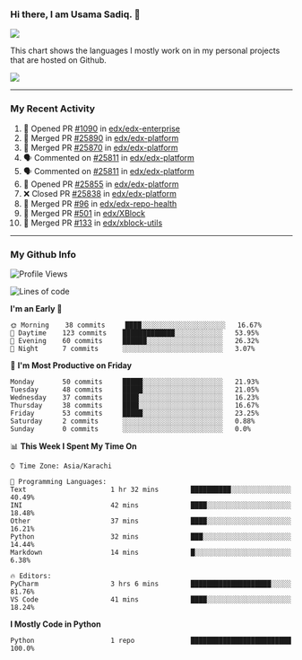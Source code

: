 ### Hi there, I am Usama Sadiq. 👋

<img align="center" src="https://github-readme-stats.vercel.app/api?username=UsamaSadiq&custom_title=My Stats&show_icons=true&theme=dark&count_private=true&include_all_commits=true" />


This chart shows the languages I mostly work on in my personal projects that are hosted on Github.

<img align="center" src="https://github-readme-stats.vercel.app/api/top-langs/?username=UsamaSadiq&langs_count=10&layout=compact" />

<!---
---
<a><img align="center" src="https://github-readme-stats.vercel.app/api/pin/?username=UsamaSadiq&repo=CodeChallenges)" /></a>
--->
--- 

### My Recent Activity
<!--START_SECTION:activity-->
1. 💪 Opened PR [#1090](https://github.com/edx/edx-enterprise/pull/1090) in [edx/edx-enterprise](https://github.com/edx/edx-enterprise)
2. 🎉 Merged PR [#25890](https://github.com/edx/edx-platform/pull/25890) in [edx/edx-platform](https://github.com/edx/edx-platform)
3. 🎉 Merged PR [#25870](https://github.com/edx/edx-platform/pull/25870) in [edx/edx-platform](https://github.com/edx/edx-platform)
4. 🗣 Commented on [#25811](https://github.com/edx/edx-platform/issues/25811) in [edx/edx-platform](https://github.com/edx/edx-platform)
5. 🗣 Commented on [#25811](https://github.com/edx/edx-platform/issues/25811) in [edx/edx-platform](https://github.com/edx/edx-platform)
6. 💪 Opened PR [#25855](https://github.com/edx/edx-platform/pull/25855) in [edx/edx-platform](https://github.com/edx/edx-platform)
7. ❌ Closed PR [#25838](https://github.com/edx/edx-platform/pull/25838) in [edx/edx-platform](https://github.com/edx/edx-platform)
8. 🎉 Merged PR [#96](https://github.com/edx/edx-repo-health/pull/96) in [edx/edx-repo-health](https://github.com/edx/edx-repo-health)
9. 🎉 Merged PR [#501](https://github.com/edx/XBlock/pull/501) in [edx/XBlock](https://github.com/edx/XBlock)
10. 🎉 Merged PR [#133](https://github.com/edx/xblock-utils/pull/133) in [edx/xblock-utils](https://github.com/edx/xblock-utils)
<!--END_SECTION:activity-->

--- 
### My Github Info
<!--START_SECTION:waka-->
![Profile Views](http://img.shields.io/badge/Profile%20Views-315-blue)

![Lines of code](https://img.shields.io/badge/From%20Hello%20World%20I%27ve%20Written-7.6%20million%20lines%20of%20code-blue)

**I'm an Early 🐤** 

```text
🌞 Morning    38 commits     ████░░░░░░░░░░░░░░░░░░░░░   16.67% 
🌆 Daytime    123 commits    █████████████░░░░░░░░░░░░   53.95% 
🌃 Evening    60 commits     ██████░░░░░░░░░░░░░░░░░░░   26.32% 
🌙 Night      7 commits      ░░░░░░░░░░░░░░░░░░░░░░░░░   3.07%

```
📅 **I'm Most Productive on Friday** 

```text
Monday       50 commits     █████░░░░░░░░░░░░░░░░░░░░   21.93% 
Tuesday      48 commits     █████░░░░░░░░░░░░░░░░░░░░   21.05% 
Wednesday    37 commits     ████░░░░░░░░░░░░░░░░░░░░░   16.23% 
Thursday     38 commits     ████░░░░░░░░░░░░░░░░░░░░░   16.67% 
Friday       53 commits     █████░░░░░░░░░░░░░░░░░░░░   23.25% 
Saturday     2 commits      ░░░░░░░░░░░░░░░░░░░░░░░░░   0.88% 
Sunday       0 commits      ░░░░░░░░░░░░░░░░░░░░░░░░░   0.0%

```


📊 **This Week I Spent My Time On** 

```text
⌚︎ Time Zone: Asia/Karachi

💬 Programming Languages: 
Text                     1 hr 32 mins        ██████████░░░░░░░░░░░░░░░   40.49% 
INI                      42 mins             ████░░░░░░░░░░░░░░░░░░░░░   18.48% 
Other                    37 mins             ████░░░░░░░░░░░░░░░░░░░░░   16.21% 
Python                   32 mins             ███░░░░░░░░░░░░░░░░░░░░░░   14.44% 
Markdown                 14 mins             █░░░░░░░░░░░░░░░░░░░░░░░░   6.38%

🔥 Editors: 
PyCharm                  3 hrs 6 mins        ████████████████████░░░░░   81.76% 
VS Code                  41 mins             ████░░░░░░░░░░░░░░░░░░░░░   18.24%

```

**I Mostly Code in Python** 

```text
Python                   1 repo              █████████████████████████   100.0%

```



<!--END_SECTION:waka-->
<!--
**UsamaSadiq/UsamaSadiq** is a ✨ _special_ ✨ repository because its `README.md` (this file) appears on your GitHub profile.

Here are some ideas to get you started:

- 🔭 I’m currently working on ...
- 🌱 I’m currently learning ...
- 👯 I’m looking to collaborate on ...
- 🤔 I’m looking for help with ...
- 💬 Ask me about ...
- 📫 How to reach me: ...
- 😄 Pronouns: ...
- ⚡ Fun fact: ...
-->
